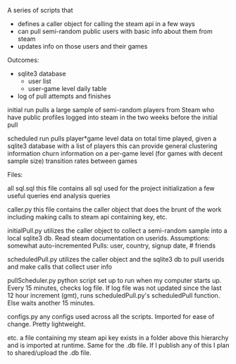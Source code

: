 A series of scripts that
 - defines a caller object for calling the steam api in a few ways
 - can pull semi-random public users with basic info about them from steam
 - updates info on those users and their games

Outcomes:
 - sqlite3 database
 	- user list
	- user-game level daily table
 - log of pull attempts and finishes

initial run
	pulls a large sample of semi-random players from Steam who
		have public profiles
		logged into steam in the two weeks before the initial pull
		
scheduled run
	pulls player*game level data on total time played, given a sqlite3 database with a list of players
	this can provide
		general clustering information
		churn information on a per-game level (for games with decent sample size)
		transition rates between games

Files:

 all sql.sql
this file contains all sql used for the project
	initialization
	a few useful queries
	end analysis queries

 caller.py
this file contains the caller object that does the brunt of the work including
	making calls to steam api
	containing key, etc.

 initialPull.py
utilizes the caller object to collect a semi-random sample into a local sqlite3 db. 
Read steam documentation on userids. Assumptions:
	somewhat auto-incremented
Pulls:
	user, country, signup date, # friends

 scheduledPull.py
utilizes the caller object and the sqlite3 db to pull userids and make calls that collect user info

 pullScheduler.py
python script set up to run when my computer starts up. Every 15 minutes, checks log file. If log file was not updated since
the last 12 hour increment (gmt), runs scheduledPull.py's scheduledPull function. Else waits another 15 minutes.

 configs.py
any configs used across all the scripts. Imported for ease of change. Pretty lightweight.

 etc.
a file containing my steam api key exists in a folder above this hierarchy and is imported at runtime. 
Same for the .db file. If I publish any of this I plan to shared/upload the .db file. 
